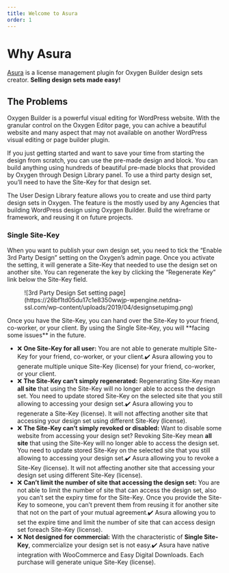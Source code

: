 ```yaml
---
title: Welcome to Asura
order: 1
---
```


# Why Asura

[Asura](https://dplugins.com/asura) is a license management plugin for Oxygen Builder design sets creator. **Selling design sets made easy!**

## The Problems

Oxygen Builder is a powerful visual editing for WordPress website. With the granular control on the Oxygen Editor page, you can achive a beautiful website and many aspect that may not available on another WordPress visual editing or page builder plugin.

If you just getting started and want to save your time from starting the design from scratch, you can use the pre-made design and block. You can build anything using hundreds of beautiful pre-made blocks that provided by Oxygen through Design Library panel. To use a third party design set, you’ll need to have the Site-Key for that design set.

The User Design Library feature allows you to create and use third party design sets in Oxygen. The feature is the mostly used by any Agencies that building WordPress design using Oxygen Builder. Build the wireframe or framework, and reusing it on future projects.

### Single Site-Key

When you want to publish your own design set, you need to tick the “Enable 3rd Party Design” setting on the Oxygen’s admin page. Once you activate the setting, it will generate a Site-Key that needed to use the design set on another site. You can regenerate the key by clicking the “Regenerate Key” link below the Site-Key field.

<figure class="wp-block-image">![3rd Party Design Set setting page](https://26bf1td05du17c1e8350wwjp-wpengine.netdna-ssl.com/wp-content/uploads/2019/04/designsetupimg.png)</figure>Once you have the Site-Key, you can hand over the Site-Key to your friend, co-worker, or your client. By using the Single Site-Key, you will **facing some issues** in the future.

- ❌ **One Site-Key for all user:** You are not able to generate multiple Site-Key for your friend, co-worker, or your client.✔️ Asura allowing you to generate multiple unique Site-Key (license) for your friend, co-worker, or your client.
- ❌ **The Site-Key can’t simply regenerated:** Regenerating Site-Key mean **all site** that using the Site-Key will no longer able to access the design set. You need to update stored Site-Key on the selected site that you still allowing to accessing your design set.✔️ Asura allowing you to regenerate a Site-Key (license). It will not affecting another site that accessing your design set using different Site-Key (license).
- ❌ **The Site-Key can’t simply revoked or disabled:** Want to disable some website from accessing your design set? Revoking Site-Key mean **all site** that using the Site-Key will no longer able to access the design set. You need to update stored Site-Key on the selected site that you still allowing to accessing your design set.✔️ Asura allowing you to revoke a Site-Key (license). It will not affecting another site that accessing your design set using different Site-Key (license).
- ❌ **Can’t limit the number of site that accessing the design set:** You are not able to limit the number of site that can access the design set, also you can’t set the expiry time for the Site-Key. Once you provide the Site-Key to someone, you can’t prevent them from reusing it for another site that not on the part of your mutual agreement.✔️ Asura allowing you to set the expire time and limit the number of site that can access design set foreach Site-Key (license).
- ❌ **Not designed for commercial:** With the characteristic of **Single Site-Key**, commercialize your design set is not easy.✔️ Asura have native integration with WooCommerce and Easy Digital Downloads. Each purchase will generate unique Site-Key (license).
